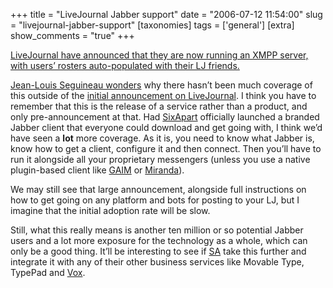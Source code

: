 +++
title = "LiveJournal Jabber support"
date = "2006-07-12 11:54:00"
slug = "livejournal-jabber-support"
[taxonomies]
tags = ['general']
[extra]
show_comments = "true"
+++

[LiveJournal have announced that they are now running an XMPP server, with users’ rosters auto-populated with their LJ friends.](http://community.livejournal.com/lj_dev/716451.html)

[Jean-Louis Seguineau wonders](http://antecipate.blogspot.com/2006/07/live-pains-on-sight.html) why there hasn’t been much coverage of this outside of the [initial announcement on LiveJournal](http://community.livejournal.com/lj_dev/716451.html). I think you have to remember that this is the release of a service rather than a product, and only pre-announcement at that. Had [SixApart](http://www.sixapart.com/) officially launched a branded Jabber client that everyone could download and get going with, I think we’d have seen a **lot** more coverage. As it is, you need to know what Jabber is, know how to get a client, configure it and then connect. Then you’ll have to run it alongside all your proprietary messengers (unless you use a native plugin-based client like [GAIM](http://gaim.sourceforge.net/) or [Miranda](http://miranda-im.org)).

We may still see that large announcement, alongside full instructions on how to get going on any platform and bots for posting to your LJ, but I imagine that the initial adoption rate will be slow.

Still, what this really means is another ten million or so potential Jabber users and a lot more exposure for the technology as a whole, which can only be a good thing. It’ll be interesting to see if [SA](http://www.sixapart.com/) take this further and integrate it with any of their other business services like Movable Type, TypePad and [Vox](http://www.vox.com/).
